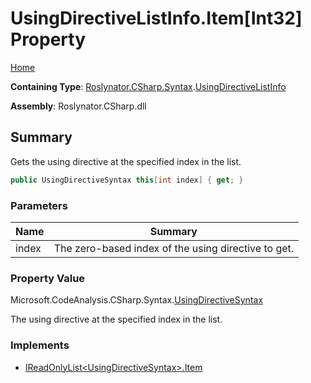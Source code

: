 # UsingDirectiveListInfo\.Item\[Int32\] Property

[Home](../../../../../README.md)

**Containing Type**: [Roslynator.CSharp.Syntax](../../README.md)\.[UsingDirectiveListInfo](../README.md)

**Assembly**: Roslynator\.CSharp\.dll

## Summary

Gets the using directive at the specified index in the list\.

```csharp
public UsingDirectiveSyntax this[int index] { get; }
```

### Parameters

| Name | Summary |
| ---- | ------- |
| index | The zero\-based index of the using directive to get\.  |

### Property Value

Microsoft\.CodeAnalysis\.CSharp\.Syntax\.[UsingDirectiveSyntax](https://docs.microsoft.com/en-us/dotnet/api/microsoft.codeanalysis.csharp.syntax.usingdirectivesyntax)

The using directive at the specified index in the list\.

### Implements

* [IReadOnlyList\<UsingDirectiveSyntax>.Item](https://docs.microsoft.com/en-us/dotnet/api/system.collections.generic.ireadonlylist-1.item)
